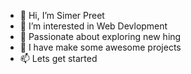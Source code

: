 - 👋 Hi, I’m Simer Preet
- 👀 I’m interested in Web Devlopment
- 🌱 Passionate about exploring new hing
- 💞️ I have make some awesome projects
- 📫 Lets get started 

<!---
simerpreet1995/simerpreet1995 is a ✨ special ✨ repository because its `README.md` (this file) appears on your GitHub profile.
You can click the Preview link to take a look at your changes.
--->
